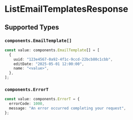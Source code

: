 # ListEmailTemplatesResponse


## Supported Types

### `components.EmailTemplate[]`

```typescript
const value: components.EmailTemplate[] = [
  {
    uuid: "123e4567-0a92-4f1c-9ccd-22bcb80c1cbb",
    editDate: "2025-05-01 12:00:00",
    name: "<value>",
  },
];
```

### `components.ErrorT`

```typescript
const value: components.ErrorT = {
  errorCode: 1000,
  message: "An error occurred completing your request",
};
```

